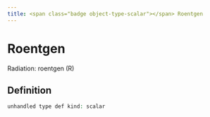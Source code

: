 ```yaml
---
title: <span class="badge object-type-scalar"></span> Roentgen
---
```

# <span class="badge object-type-scalar"></span> Roentgen

Radiation: roentgen (R)

## Definition

```php
unhandled type def kind: scalar
```
